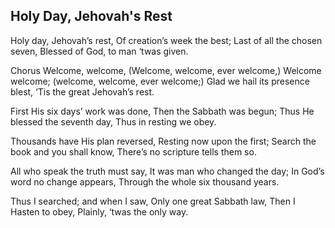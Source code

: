 ## Holy Day, Jehovah's Rest

Holy day, Jehovah’s rest,
Of creation’s week the best;
Last of all the chosen seven,
Blessed of God, to man ‘twas given. 

Chorus
Welcome, welcome,
(Welcome, welcome, ever welcome,)
Welcome welcome;
(welcome, welcome, ever welcome;)
Glad we hail its presence blest,
‘Tis the great Jehovah’s rest. 

First His six days’ work was done,
Then the Sabbath was begun;
Thus He blessed the seventh day,
Thus in resting we obey. 

Thousands have His plan reversed,
Resting now upon the first;
Search the book and you shall know,
There’s no scripture tells them so. 

All who speak the truth must say,
It was man who changed the day;
In God’s word no change appears,
Through the whole six thousand years. 

Thus I searched; and when I saw,
Only one great Sabbath law,
Then I Hasten to obey,
Plainly, ‘twas the only way.